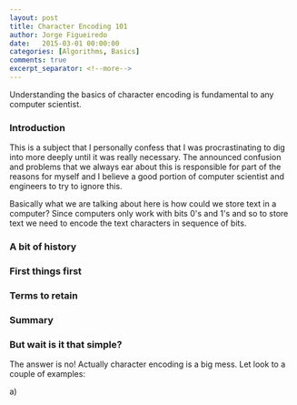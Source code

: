 ```yaml
---
layout: post
title: Character Encoding 101
author: Jorge Figueiredo
date:   2015-03-01 00:00:00
categories: [Algorithms, Basics]
comments: true
excerpt_separator: <!--more-->
---
```


Understanding the basics of character encoding is fundamental to any computer scientist.

<!--more-->

### Introduction

This is a subject that I personally confess that I was procrastinating to dig into more deeply until it was really necessary. The announced confusion and problems that we always ear about this is responsible for part of the reasons for myself and I believe a good portion of computer scientist and engineers to try to ignore this.

Basically what we are talking about here is how could we store text in a computer? Since computers only work with bits 0's and 1's and so to store text we need to encode the text characters in sequence of bits.

### A bit of history


### First things first


### Terms to retain 


### Summary


### But wait is it that simple?

The answer is no! Actually character encoding is a big mess. Let look to a couple of examples:

a)